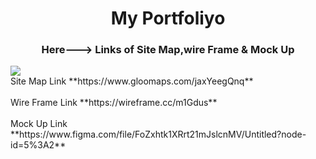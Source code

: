 <h1 align="center">My Portfoliyo</h1>
<h3 align="center">Here---> Links of Site Map,wire Frame & Mock Up</h3>
<image align="center" src="assests\readme\Screenshot (322).png">
<br>
Site Map Link **https://www.gloomaps.com/jaxYeegQnq**
<br>
<br> 
Wire Frame Link **https://wireframe.cc/m1Gdus**
<br>
<br> 
 Mock Up Link **https://www.figma.com/file/FoZxhtk1XRrt21mJslcnMV/Untitled?node-id=5%3A2**
